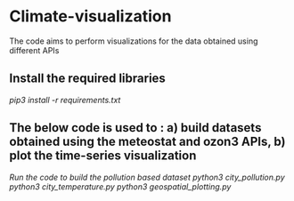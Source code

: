 # Climate-visualization #

The code aims to perform visualizations for the data obtained using different APIs

## Install the required libraries ##

*pip3 install -r requirements.txt*

## The below code is used to : a) build datasets obtained using the meteostat and ozon3 APIs, b) plot the time-series visualization ##

*Run the code to build the pollution based dataset*
*python3 city_pollution.py*
*python3 city_temperature.py*
*python3 geospatial_plotting.py*

